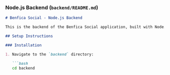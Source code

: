 
### Node.js Backend (`backend/README.md`)

```markdown
# Benfica Social - Node.js Backend

This is the backend of the Benfica Social application, built with Node.js and Express.js.

## Setup Instructions

### Installation

1. Navigate to the `backend` directory:

   ```bash
   cd backend
